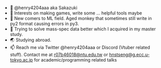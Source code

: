 - 👋 @henry4204aaa aka Sakazuki
- 👀 Interests on making games, write some ... helpful tools maybe
- 🌱 New comers to ML field. Aged monkey that sometimes still write in py2 format causing errors in py3.
- 🧪 Trying to solve mass-spec data better which I acquired in my master study.
- 🌏 Studying abroad.
- 📫 Reach me via Twitter @henry4204aaa or Discord (Vtuber related stuff). Contact me at r07b46018@ntu.edu.tw or hnstseng@g.ecc.u-tokyo.ac.jp for academic/programming related talks

<!---
henry4204aaa/henry4204aaa is a ✨ special ✨ repository because its `README.md` (this file) appears on your GitHub profile.
You can click the Preview link to take a look at your changes.
--->
